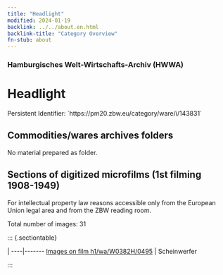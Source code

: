 ```yaml
---
title: "Headlight"
modified: 2024-01-19
backlink: ../../about.en.html
backlink-title: "Category Overview"
fn-stub: about
---
```


### Hamburgisches Welt-Wirtschafts-Archiv (HWWA)

# Headlight

<div class="hint">Persistent Identifier: `https://pm20.zbw.eu/category/ware/i/143831`</div>







## Commodities/wares archives folders





No material prepared as folder.



<a id="filmsections" />

## Sections of digitized microfilms (1st filming 1908-1949)

<p>For intellectual property law reasons accessible only from the European Union legal area and from the ZBW reading room.</p>



<p>Total number of images: 31</p>




::: {.sectiontable}

 | 
----|-------
<a class="btn" href="https://pm20.zbw.eu/film/h1/wa/W0382H/0495" rel="nofollow">Images on film h1/wa/W0382H/0495</a> | Scheinwerfer


:::
















